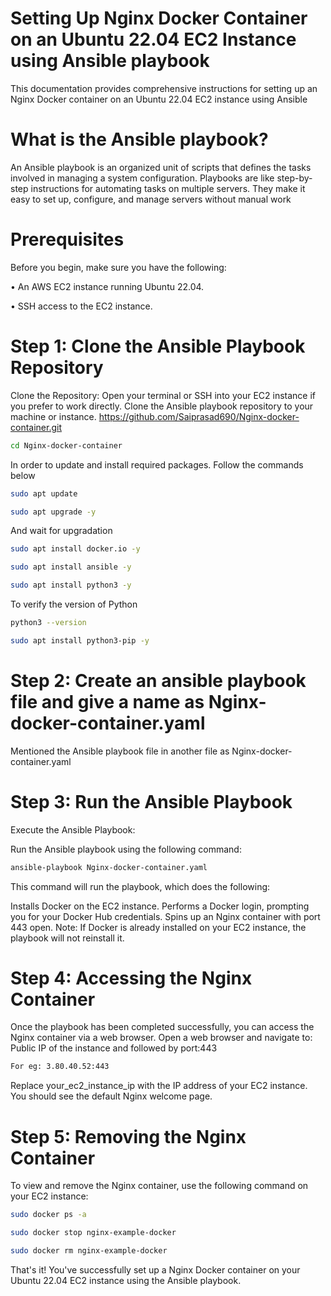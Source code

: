 # Setting Up Nginx Docker Container on an Ubuntu 22.04 EC2 Instance using Ansible playbook
This documentation provides comprehensive instructions for setting up an Nginx Docker container on an Ubuntu 22.04 EC2 instance using Ansible
# What is the Ansible playbook?
An Ansible playbook is an organized unit of scripts that defines the tasks involved in managing a system configuration. Playbooks are like step-by-step instructions for automating tasks on multiple servers. They make it easy to set up, configure, and manage servers without manual work
# Prerequisites
Before you begin, make sure you have the following:

• An AWS EC2 instance running Ubuntu 22.04.

• SSH access to the EC2 instance.

# Step 1: Clone the Ansible Playbook Repository
Clone the Repository:
Open your terminal or SSH into your EC2 instance if you prefer to work directly. Clone the Ansible playbook repository to your machine or instance.
https://github.com/Saiprasad690/Nginx-docker-container.git
```bash
cd Nginx-docker-container
```

In order to update and install required packages. Follow the commands below
```bash
sudo apt update
```
```bash
sudo apt upgrade -y
```
And wait for upgradation
```bash
sudo apt install docker.io -y
```
```bash
sudo apt install ansible -y
```
```bash
sudo apt install python3 -y
```
To verify the version of Python
```bash
python3 --version
```
```bash
sudo apt install python3-pip -y
```
# Step 2: Create an ansible playbook file and give a name as Nginx-docker-container.yaml
Mentioned the Ansible playbook file in another file as Nginx-docker-container.yaml

# Step 3: Run the Ansible Playbook
Execute the Ansible Playbook:

Run the Ansible playbook using the following command:
```bash
ansible-playbook Nginx-docker-container.yaml
```
This command will run the playbook, which does the following:

Installs Docker on the EC2 instance.
Performs a Docker login, prompting you for your Docker Hub credentials.
Spins up an Nginx container with port 443 open.
Note: If Docker is already installed on your EC2 instance, the playbook will not reinstall it.
# Step 4: Accessing the Nginx Container
Once the playbook has been completed successfully, you can access the Nginx container via a web browser. Open a web browser and navigate to:
Public IP of the instance and followed by port:443
```bash
For eg: 3.80.40.52:443
```
Replace your_ec2_instance_ip with the IP address of your EC2 instance. You should see the default Nginx welcome page.
# Step 5: Removing the Nginx Container
To view and remove the Nginx container, use the following command on your EC2 instance:
```bash
sudo docker ps -a
```
```bash
sudo docker stop nginx-example-docker
```
```bash
sudo docker rm nginx-example-docker
```
That's it! You've successfully set up a Nginx Docker container on your Ubuntu 22.04 EC2 instance using the Ansible playbook.
